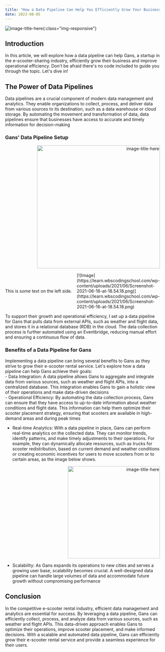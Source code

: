 ```yaml
---
title: "How a Data Pipeline Can Help You Efficiently Grow Your Business"
date: 2023-08-05
---
```

![image-title-here](https://learn.wbscodingschool.com/wp-content/uploads/2021/06/Screenshot-2021-06-21-at-11.49.21-1024x511.png){:class="img-responsive"}

<h2>Introduction</h2>
<b1>In this article, we will explore how a data pipeline can help Gans, a startup in the e-scooter-sharing industry, efficiently grow their business and improve operational efficiency.
Don't be afraid there's no code included to guide you through the topic. Let's dive in!</b1>

<h2>The Power of Data Pipelines</h2>
<b2>Data pipelines are a crucial component of modern data management and analytics. They enable organizations to collect, process, and deliver data from various sources to its destination, such as a data warehouse or cloud storage. By automating the movement and transformation of data, data pipelines ensure that businesses have access to accurate and timely information for decision-making</b2>

<h3>Gans' Data Pipeline Setup</h3>

<b3> <div style="text-align: right;">
  <img src="https://learn.wbscodingschool.com/wp-content/uploads/2021/06/Screenshot-2021-06-16-at-18.54.18.png" alt="image-title-here" width="400" class="img-responsive">
</div>
<div style="display: flex; align-items: center;">
    <div style="flex: 1;">
        This is some text on the left side.
    </div>
    <div style="flex: 1;">
        [![Image](https://learn.wbscodingschool.com/wp-content/uploads/2021/06/Screenshot-2021-06-16-at-18.54.18.png)](https://learn.wbscodingschool.com/wp-content/uploads/2021/06/Screenshot-2021-06-16-at-18.54.18.png)
    </div>
</div>

To support their growth and operational efficiency, I set up a data pipeline for Gans that pulls data from external APIs, such as weather and flight data, and stores it in a relational database (RDB) in the cloud. The data collection process is further automated using an Eventbridge, reducing manual effort and ensuring a continuous flow of data.</b3>

<h3>Benefits of a Data Pipeline for Gans</h3>
<b4>Implementing a data pipeline can bring several benefits to Gans as they strive to grow their e-scooter rental service. Let's explore how a data pipeline can help Gans achieve their goals:
<div>- Data Integration: A data pipeline allows Gans to aggregate and integrate data from various sources, such as weather and flight APIs, into a centralized database. This integration enables Gans to gain a holistic view of their operations and make data-driven decisions</div>

<div>- Operational Efficiency: By automating the data collection process, Gans can ensure that they have access to up-to-date information about weather conditions and flight data. This information can help them optimize their scooter placement strategy, ensuring that scooters are available in high-demand areas and during peak times</div>
  

  
- Real-time Analytics: With a data pipeline in place, Gans can perform real-time analytics on the collected data. They can monitor trends, identify patterns, and make timely adjustments to their operations. For example, they can dynamically allocate resources, such as trucks for scooter redistribution, based on current demand and weather conditions or creating economic incentives for users to move scooters from or to certain areas, as the image below shows.
  
<div style="text-align: right;">
  <img src="https://learn.wbscodingschool.com/wp-content/uploads/2021/06/IMG_AAA09BC178E4-1-e1624268536991.jpeg" alt="image-title-here" width="300" class="img-responsive">
</div>

- Scalability: As Gans expands its operations to new cities and serves a growing user base, scalability becomes crucial. A well-designed data pipeline can handle large volumes of data and accommodate future growth without compromising performance</b4>

<h2>Conclusion</h2>
<b5>In the competitive e-scooter rental industry, efficient data management and analytics are essential for success. By leveraging a data pipeline, Gans can efficiently collect, process, and analyze data from various sources, such as weather and flight APIs. This data-driven approach enables Gans to optimize their operations, improve scooter placement, and make informed decisions. With a scalable and automated data pipeline, Gans can efficiently grow their e-scooter rental service and provide a seamless experience for their users.
</b5>
